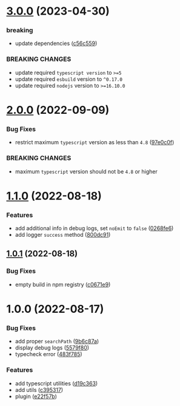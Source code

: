 # [3.0.0](https://github.com/ArtemKlyuev/esbuild-plugin-d-ts-path-alias/compare/v2.0.0...v3.0.0) (2023-04-30)


### breaking

* update dependencies ([c56c559](https://github.com/ArtemKlyuev/esbuild-plugin-d-ts-path-alias/commit/c56c5595e2bce29cab098a5d6607a51aa8369baa))


### BREAKING CHANGES

- update required `typescript version` to `>=5`
- update required `esbuild` version to `^0.17.0`
- update required `nodejs` version to `>=16.10.0`

# [2.0.0](https://github.com/ArtemKlyuev/esbuild-plugin-d-ts-path-alias/compare/v1.1.0...v2.0.0) (2022-09-09)


### Bug Fixes

* restrict maximum `typescript` version as less than `4.8` ([97e0c0f](https://github.com/ArtemKlyuev/esbuild-plugin-d-ts-path-alias/commit/97e0c0fefe115545a41f5c2ed2159fbc97919eea))


### BREAKING CHANGES

* maximum `typescript` version should not be `4.8` or higher

# [1.1.0](https://github.com/ArtemKlyuev/esbuild-plugin-d-ts-path-alias/compare/v1.0.1...v1.1.0) (2022-08-18)


### Features

* add additional info in debug logs, set `noEmit` to `false` ([0268fe6](https://github.com/ArtemKlyuev/esbuild-plugin-d-ts-path-alias/commit/0268fe61b4ce92d91e409fccdf231eb430e93967))
* add logger `success` method ([800dc91](https://github.com/ArtemKlyuev/esbuild-plugin-d-ts-path-alias/commit/800dc910ced058e676d70d11f893449c0832963c))

## [1.0.1](https://github.com/ArtemKlyuev/esbuild-plugin-d-ts-path-alias/compare/v1.0.0...v1.0.1) (2022-08-18)


### Bug Fixes

* empty build in npm registry ([c0671e9](https://github.com/ArtemKlyuev/esbuild-plugin-d-ts-path-alias/commit/c0671e96b32332b868b117749eafcf645d3b9ff7))

# 1.0.0 (2022-08-17)


### Bug Fixes

* add proper `searchPath` ([9b6c87a](https://github.com/ArtemKlyuev/esbuild-plugin-d-ts-path-alias/commit/9b6c87a3ecfa06564f56858688bb3384d9fe4643))
* display debug logs ([5579f80](https://github.com/ArtemKlyuev/esbuild-plugin-d-ts-path-alias/commit/5579f80f556deb2ce351e1173efe3703cd1d7659))
* typecheck error ([483f785](https://github.com/ArtemKlyuev/esbuild-plugin-d-ts-path-alias/commit/483f785b467ebea2f8f310854c1831c21c94247b))


### Features

* add typescript utilities ([d19c363](https://github.com/ArtemKlyuev/esbuild-plugin-d-ts-path-alias/commit/d19c3637bca22e545249af8c4705dedd59b0d93f))
* add utils ([c395317](https://github.com/ArtemKlyuev/esbuild-plugin-d-ts-path-alias/commit/c395317f281ead9ce9307c7e6ab8acc99ea7d620))
* plugin ([e22f57b](https://github.com/ArtemKlyuev/esbuild-plugin-d-ts-path-alias/commit/e22f57b4cc01c9a3475327d8fca7bb32b39ac093))
